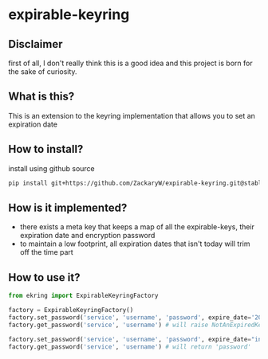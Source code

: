 # expirable-keyring

## Disclaimer 
first of all, I don't really think this is a good idea and this project is born for the sake of curiosity.

## What is this?
This is an extension to the keyring implementation that allows you to set an expiration date

## How to install?
install using github source
```bash
pip install git+https://github.com/ZackaryW/expirable-keyring.git@stable#egg=expirable-keyring
```

## How is it implemented?
- there exists a meta key that keeps a map of all the expirable-keys, their expiration date and encryption password
- to maintain a low footprint, all expiration dates that isn't today will trim off the time part

## How to use it?
```python
from ekring import ExpirableKeyringFactory

factory = ExpirableKeyringFactory()
factory.set_password('service', 'username', 'password', expire_date='2020-01-01') # will trigger an error
factory.get_password('service', 'username') # will raise NotAnExpiredKey

factory.set_password('service', 'username', 'password', expire_date="in 2 days")
factory.get_password('service', 'username') # will return 'password'
```


